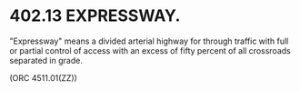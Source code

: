 402.13 EXPRESSWAY.
==================

"Expressway" means a divided arterial highway for through traffic with
full or partial control of access with an excess of fifty percent of all
crossroads separated in grade.

(ORC 4511.01(ZZ))
